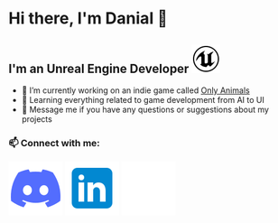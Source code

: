 # Hi there, I'm Danial 👋

## I'm an Unreal Engine Developer ![UnrealEngine](./Images/UnrealEngine.svg)

- 🔭 I’m currently working on an indie game called [Only Animals](https://k-rad.itch.io/only-animals)
- 🌱 Learning everything related to game development from AI to UI
- 💬 Message me if you have any questions or suggestions about my projects

### 📫 Connect with me:
[![Discord](./Images/Discord.svg)](https://discord.com/users/810853382193545227)
[![LinkedIn](./Images/LinkedIn.svg)](https://linkedin.com/in/danialkamali)
[![itch.io](./Images/itchio.svg)](https://danialkama.itch.io/)

<!---
Icons by Icons8
https://icons8.com
-->
